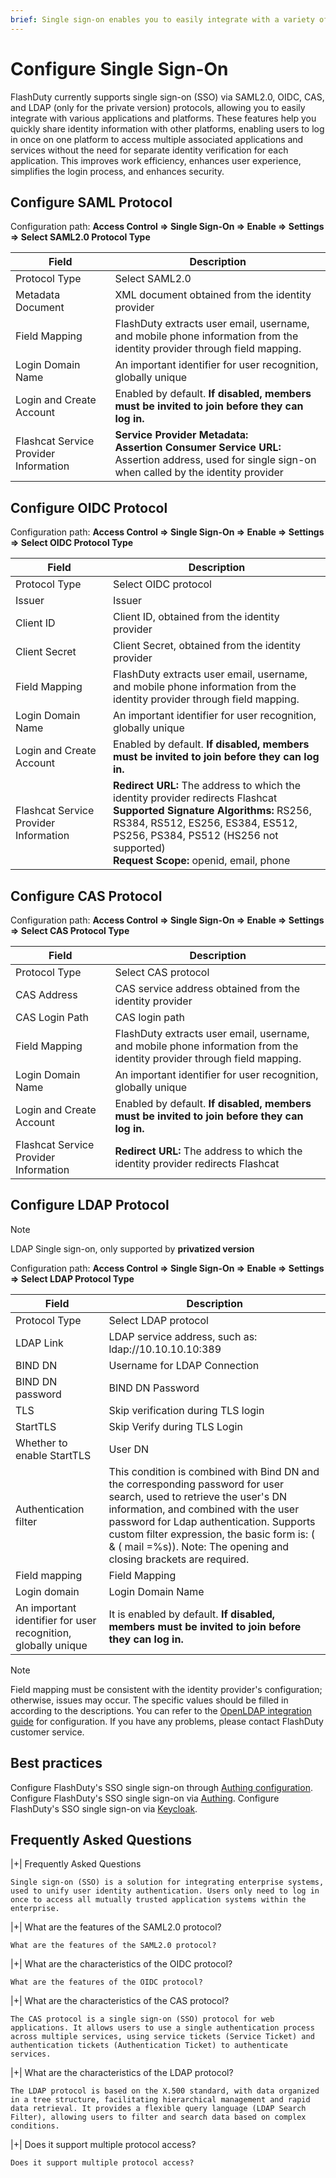 ```yaml
---
brief: Single sign-on enables you to easily integrate with a variety of different applications and platforms, allowing you to log in once and access multiple associated applications and services
---
```


# Configure Single Sign-On

FlashDuty currently supports single sign-on (SSO) via SAML2.0, OIDC, CAS, and LDAP (only for the private version) protocols, allowing you to easily integrate with various applications and platforms. These features help you quickly share identity information with other platforms, enabling users to log in once on one platform to access multiple associated applications and services without the need for separate identity verification for each application. This improves work efficiency, enhances user experience, simplifies the login process, and enhances security.

## Configure SAML Protocol
Configuration path: **Access Control => Single Sign-On => Enable => Settings => Select SAML2.0 Protocol Type**

|Field|Description|
|----|----|
|Protocol Type|Select SAML2.0|
|Metadata Document|XML document obtained from the identity provider|
|Field Mapping|FlashDuty extracts user email, username, and mobile phone information from the identity provider through field mapping.|
|Login Domain Name|An important identifier for user recognition, globally unique|
|Login and Create Account|Enabled by default. **If disabled, members must be invited to join before they can log in.**|
|Flashcat Service Provider Information|**Service Provider Metadata:** <br> **Assertion Consumer Service URL:** Assertion address, used for single sign-on when called by the identity provider|

## Configure OIDC Protocol
Configuration path: **Access Control => Single Sign-On => Enable => Settings => Select OIDC Protocol Type**

|Field|Description|
|----|----|
|Protocol Type|Select OIDC protocol|
|Issuer|Issuer|
|Client ID|Client ID, obtained from the identity provider|
|Client Secret|Client Secret, obtained from the identity provider|
|Field Mapping|FlashDuty extracts user email, username, and mobile phone information from the identity provider through field mapping.|
|Login Domain Name|An important identifier for user recognition, globally unique|
|Login and Create Account|Enabled by default. **If disabled, members must be invited to join before they can log in.**|
|Flashcat Service Provider Information|**Redirect URL:** The address to which the identity provider redirects Flashcat <br> **Supported Signature Algorithms:** RS256, RS384, RS512, ES256, ES384, ES512, PS256, PS384, PS512 (HS256 not supported)<br> **Request Scope:** openid, email, phone |

## Configure CAS Protocol
Configuration path: **Access Control => Single Sign-On => Enable => Settings => Select CAS Protocol Type**

|Field|Description|
|----|----|
|Protocol Type|Select CAS protocol|
|CAS Address|CAS service address obtained from the identity provider|
|CAS Login Path|CAS login path|
|Field Mapping|FlashDuty extracts user email, username, and mobile phone information from the identity provider through field mapping.|
|Login Domain Name|An important identifier for user recognition, globally unique|
|Login and Create Account|Enabled by default. **If disabled, members must be invited to join before they can log in.**|
|Flashcat Service Provider Information|**Redirect URL:** The address to which the identity provider redirects Flashcat

## Configure LDAP Protocol
> [!NOTE]
> LDAP Single sign-on, only supported by **privatized version**

Configuration path: **Access Control => Single Sign-On => Enable => Settings => Select LDAP Protocol Type**

|Field|Description|
|----|----|
|Protocol Type|Select LDAP protocol|
|LDAP Link|LDAP service address, such as: ldap://10.10.10.10:389 |
|BIND DN|Username for LDAP Connection |
|BIND DN password|BIND DN Password|
|TLS|Skip verification during TLS login|
|StartTLS|Skip Verify during TLS Login|
|Whether to enable StartTLS|User DN|
|Authentication filter|This condition is combined with Bind DN and the corresponding password for user search, used to retrieve the user's DN information, and combined with the user password for Ldap authentication. Supports custom filter expression, the basic form is: ( & ( mail =%s)). Note: The opening and closing brackets are required.|
|Field mapping|Field Mapping|
|Login domain|Login Domain Name|
|An important identifier for user recognition, globally unique|It is enabled by default. **If disabled, members must be invited to join before they can log in.**|

> [!NOTE]
> Field mapping must be consistent with the identity provider's configuration; otherwise, issues may occur. The specific values should be filled in according to the descriptions. You can refer to the [OpenLDAP integration guide](https://docs.flashcat.cloud/zh/flashduty/openldap-integration-guide) for configuration. If you have any problems, please contact FlashDuty customer service.

## Best practices

Configure FlashDuty's SSO single sign-on through [Authing configuration](/start/overview).
Configure FlashDuty's SSO single sign-on via [Authing](/start/overview).
Configure FlashDuty's SSO single sign-on via [Keycloak](/start/overview).

## Frequently Asked Questions

|+| Frequently Asked Questions

    Single sign-on (SSO) is a solution for integrating enterprise systems, used to unify user identity authentication. Users only need to log in once to access all mutually trusted application systems within the enterprise.

|+| What are the features of the SAML2.0 protocol?

    What are the features of the SAML2.0 protocol?

|+| What are the characteristics of the OIDC protocol?

    What are the features of the OIDC protocol?

|+| What are the characteristics of the CAS protocol?

    The CAS protocol is a single sign-on (SSO) protocol for web applications. It allows users to use a single authentication process across multiple services, using service tickets (Service Ticket) and authentication tickets (Authentication Ticket) to authenticate services.

|+| What are the characteristics of the LDAP protocol?

    The LDAP protocol is based on the X.500 standard, with data organized in a tree structure, facilitating hierarchical management and rapid data retrieval. It provides a flexible query language (LDAP Search Filter), allowing users to filter and search data based on complex conditions.

|+| Does it support multiple protocol access?

    Does it support multiple protocol access?